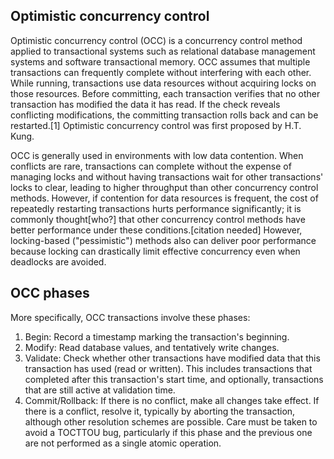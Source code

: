 ## Optimistic concurrency control 

Optimistic concurrency control (OCC) is a concurrency control method applied to transactional systems such as relational database management systems and software transactional memory. OCC assumes that multiple transactions can frequently complete without interfering with each other. While running, transactions use data resources without acquiring locks on those resources. Before committing, each transaction verifies that no other transaction has modified the data it has read. If the check reveals conflicting modifications, the committing transaction rolls back and can be restarted.[1] Optimistic concurrency control was first proposed by H.T. Kung.

OCC is generally used in environments with low data contention. When conflicts are rare, transactions can complete without the expense of managing locks and without having transactions wait for other transactions' locks to clear, leading to higher throughput than other concurrency control methods. However, if contention for data resources is frequent, the cost of repeatedly restarting transactions hurts performance significantly; it is commonly thought[who?] that other concurrency control methods have better performance under these conditions.[citation needed] However, locking-based ("pessimistic") methods also can deliver poor performance because locking can drastically limit effective concurrency even when deadlocks are avoided.

## OCC phases
More specifically, OCC transactions involve these phases:
1. Begin: Record a timestamp marking the transaction's beginning.
2. Modify: Read database values, and tentatively write changes.
3. Validate: Check whether other transactions have modified data that this transaction has used (read or written). This includes transactions that completed after this transaction's start time, and optionally, transactions that are still active at validation time.
4. Commit/Rollback: If there is no conflict, make all changes take effect. If there is a conflict, resolve it, typically by aborting the transaction, although other resolution schemes are possible. Care must be taken to avoid a TOCTTOU bug, particularly if this phase and the previous one are not performed as a single atomic operation.
